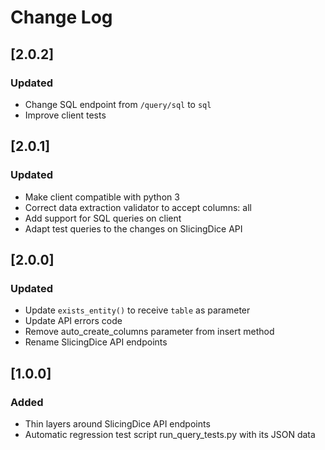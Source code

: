 # Change Log

## [2.0.2]
### Updated
- Change SQL endpoint from `/query/sql` to `sql`
- Improve client tests

## [2.0.1]
### Updated
- Make client compatible with python 3
- Correct data extraction validator to accept columns: all
- Add support  for SQL queries on client
- Adapt test queries to the changes on SlicingDice API

## [2.0.0]
### Updated
- Update `exists_entity()` to receive `table` as parameter
- Update API errors code
- Remove auto_create_columns parameter from insert method
- Rename SlicingDice API endpoints

## [1.0.0]
### Added
- Thin layers around SlicingDice API endpoints
- Automatic regression test script run_query_tests.py with its JSON data
